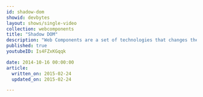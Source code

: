 ```yaml
---
id: shadow-dom
showid: devbytes
layout: shows/single-video
collection: webcomponents
title: "Shadow DOM"
description: "Web Components are a set of technologies that changes the way you develop web apps entirely. By making components scoped and reusable in standardized way, your web development will step up to the next level. In this video, you will learn how to work with Shadow Dom."
published: true
youtubeID: Is4FZxKGqqk

date: 2014-10-16 00:00:00
article:
  written_on: 2015-02-24
  updated_on: 2015-02-24

---
```

